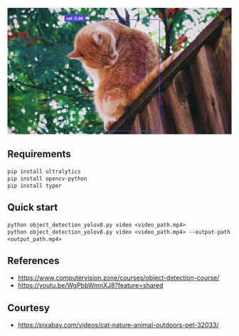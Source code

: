 ![Thumbnail](assets/thumbnail.png)
## Requirements
``` console
pip install ultralytics
pip install opencv-python
pip install typer
```
## Quick start
``` console
python object_detection_yolov8.py video <video_path.mp4>
python object_detection_yolov8.py video <video_path.mp4> --output-path <output_path.mp4>
```
## References
- https://www.computervision.zone/courses/object-detection-course/
- https://youtu.be/WgPbbWmnXJ8?feature=shared
## Courtesy
- https://pixabay.com/videos/cat-nature-animal-outdoors-pet-32033/